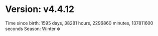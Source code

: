 # Version: v4.4.12
Time since birth: 1595 days, 38281 hours, 2296860 minutes, 137811600 seconds
Season: Winter ❄️
